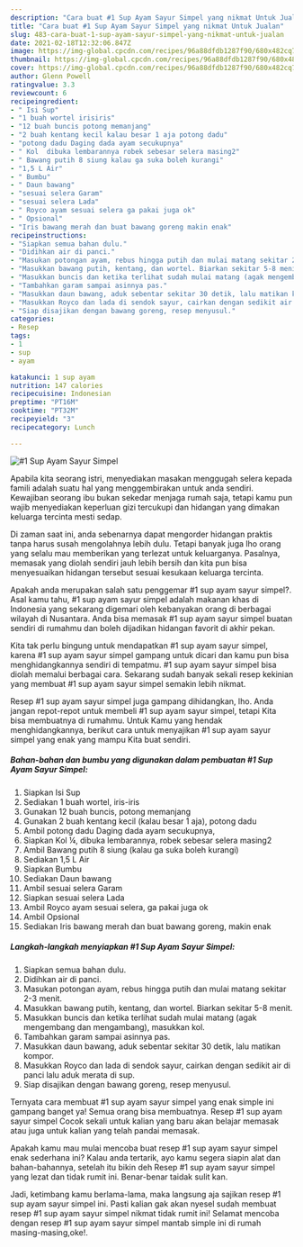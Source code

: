 ```yaml
---
description: "Cara buat #1 Sup Ayam Sayur Simpel yang nikmat Untuk Jualan"
title: "Cara buat #1 Sup Ayam Sayur Simpel yang nikmat Untuk Jualan"
slug: 483-cara-buat-1-sup-ayam-sayur-simpel-yang-nikmat-untuk-jualan
date: 2021-02-18T12:32:06.847Z
image: https://img-global.cpcdn.com/recipes/96a88dfdb1287f90/680x482cq70/1-sup-ayam-sayur-simpel-foto-resep-utama.jpg
thumbnail: https://img-global.cpcdn.com/recipes/96a88dfdb1287f90/680x482cq70/1-sup-ayam-sayur-simpel-foto-resep-utama.jpg
cover: https://img-global.cpcdn.com/recipes/96a88dfdb1287f90/680x482cq70/1-sup-ayam-sayur-simpel-foto-resep-utama.jpg
author: Glenn Powell
ratingvalue: 3.3
reviewcount: 6
recipeingredient:
- " Isi Sup"
- "1 buah wortel irisiris"
- "12 buah buncis potong memanjang"
- "2 buah kentang kecil kalau besar 1 aja potong dadu"
- "potong dadu Daging dada ayam secukupnya"
- " Kol  dibuka lembarannya robek sebesar selera masing2"
- " Bawang putih 8 siung kalau ga suka boleh kurangi"
- "1,5 L Air"
- " Bumbu"
- " Daun bawang"
- "sesuai selera Garam"
- "sesuai selera Lada"
- " Royco ayam sesuai selera ga pakai juga ok"
- " Opsional"
- "Iris bawang merah dan buat bawang goreng makin enak"
recipeinstructions:
- "Siapkan semua bahan dulu."
- "Didihkan air di panci."
- "Masukan potongan ayam, rebus hingga putih dan mulai matang sekitar 2-3 menit."
- "Masukkan bawang putih, kentang, dan wortel. Biarkan sekitar 5-8 menit."
- "Masukkan buncis dan ketika terlihat sudah mulai matang (agak mengembang dan mengambang), masukkan kol."
- "Tambahkan garam sampai asinnya pas."
- "Masukkan daun bawang, aduk sebentar sekitar 30 detik, lalu matikan kompor."
- "Masukkan Royco dan lada di sendok sayur, cairkan dengan sedikit air di panci lalu aduk merata di sup."
- "Siap disajikan dengan bawang goreng, resep menyusul."
categories:
- Resep
tags:
- 1
- sup
- ayam

katakunci: 1 sup ayam 
nutrition: 147 calories
recipecuisine: Indonesian
preptime: "PT16M"
cooktime: "PT32M"
recipeyield: "3"
recipecategory: Lunch

---
```



![#1 Sup Ayam Sayur Simpel](https://img-global.cpcdn.com/recipes/96a88dfdb1287f90/680x482cq70/1-sup-ayam-sayur-simpel-foto-resep-utama.jpg)

Apabila kita seorang istri, menyediakan masakan menggugah selera kepada famili adalah suatu hal yang menggembirakan untuk anda sendiri. Kewajiban seorang ibu bukan sekedar menjaga rumah saja, tetapi kamu pun wajib menyediakan keperluan gizi tercukupi dan hidangan yang dimakan keluarga tercinta mesti sedap.

Di zaman  saat ini, anda sebenarnya dapat mengorder hidangan praktis tanpa harus susah mengolahnya lebih dulu. Tetapi banyak juga lho orang yang selalu mau memberikan yang terlezat untuk keluarganya. Pasalnya, memasak yang diolah sendiri jauh lebih bersih dan kita pun bisa menyesuaikan hidangan tersebut sesuai kesukaan keluarga tercinta. 



Apakah anda merupakan salah satu penggemar #1 sup ayam sayur simpel?. Asal kamu tahu, #1 sup ayam sayur simpel adalah makanan khas di Indonesia yang sekarang digemari oleh kebanyakan orang di berbagai wilayah di Nusantara. Anda bisa memasak #1 sup ayam sayur simpel buatan sendiri di rumahmu dan boleh dijadikan hidangan favorit di akhir pekan.

Kita tak perlu bingung untuk mendapatkan #1 sup ayam sayur simpel, karena #1 sup ayam sayur simpel gampang untuk dicari dan kamu pun bisa menghidangkannya sendiri di tempatmu. #1 sup ayam sayur simpel bisa diolah memalui berbagai cara. Sekarang sudah banyak sekali resep kekinian yang membuat #1 sup ayam sayur simpel semakin lebih nikmat.

Resep #1 sup ayam sayur simpel juga gampang dihidangkan, lho. Anda jangan repot-repot untuk membeli #1 sup ayam sayur simpel, tetapi Kita bisa membuatnya di rumahmu. Untuk Kamu yang hendak menghidangkannya, berikut cara untuk menyajikan #1 sup ayam sayur simpel yang enak yang mampu Kita buat sendiri.

<!--inarticleads1-->

##### Bahan-bahan dan bumbu yang digunakan dalam pembuatan #1 Sup Ayam Sayur Simpel:

1. Siapkan  Isi Sup
1. Sediakan 1 buah wortel, iris-iris
1. Gunakan 12 buah buncis, potong memanjang
1. Gunakan 2 buah kentang kecil (kalau besar 1 aja), potong dadu
1. Ambil potong dadu Daging dada ayam secukupnya,
1. Siapkan  Kol ¼, dibuka lembarannya, robek sebesar selera masing2
1. Ambil  Bawang putih 8 siung (kalau ga suka boleh kurangi)
1. Sediakan 1,5 L Air
1. Siapkan  Bumbu
1. Sediakan  Daun bawang
1. Ambil sesuai selera Garam
1. Siapkan sesuai selera Lada
1. Ambil  Royco ayam sesuai selera, ga pakai juga ok
1. Ambil  Opsional
1. Sediakan Iris bawang merah dan buat bawang goreng, makin enak




<!--inarticleads2-->

##### Langkah-langkah menyiapkan #1 Sup Ayam Sayur Simpel:

1. Siapkan semua bahan dulu.
1. Didihkan air di panci.
1. Masukan potongan ayam, rebus hingga putih dan mulai matang sekitar 2-3 menit.
1. Masukkan bawang putih, kentang, dan wortel. Biarkan sekitar 5-8 menit.
1. Masukkan buncis dan ketika terlihat sudah mulai matang (agak mengembang dan mengambang), masukkan kol.
1. Tambahkan garam sampai asinnya pas.
1. Masukkan daun bawang, aduk sebentar sekitar 30 detik, lalu matikan kompor.
1. Masukkan Royco dan lada di sendok sayur, cairkan dengan sedikit air di panci lalu aduk merata di sup.
1. Siap disajikan dengan bawang goreng, resep menyusul.




Ternyata cara membuat #1 sup ayam sayur simpel yang enak simple ini gampang banget ya! Semua orang bisa membuatnya. Resep #1 sup ayam sayur simpel Cocok sekali untuk kalian yang baru akan belajar memasak atau juga untuk kalian yang telah pandai memasak.

Apakah kamu mau mulai mencoba buat resep #1 sup ayam sayur simpel enak sederhana ini? Kalau anda tertarik, ayo kamu segera siapin alat dan bahan-bahannya, setelah itu bikin deh Resep #1 sup ayam sayur simpel yang lezat dan tidak rumit ini. Benar-benar taidak sulit kan. 

Jadi, ketimbang kamu berlama-lama, maka langsung aja sajikan resep #1 sup ayam sayur simpel ini. Pasti kalian gak akan nyesel sudah membuat resep #1 sup ayam sayur simpel nikmat tidak rumit ini! Selamat mencoba dengan resep #1 sup ayam sayur simpel mantab simple ini di rumah masing-masing,oke!.

